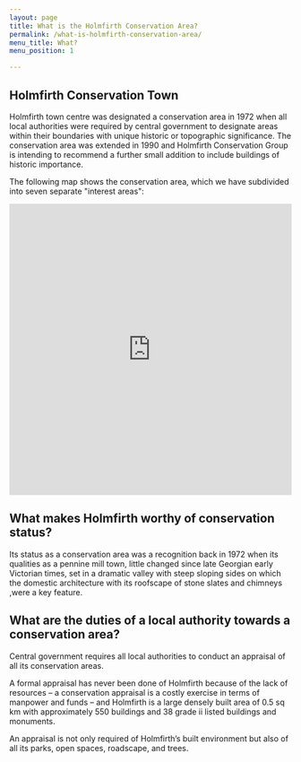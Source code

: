 ```yaml
---
layout: page
title: What is the Holmfirth Conservation Area?
permalink: /what-is-holmfirth-conservation-area/
menu_title: What?
menu_position: 1

---
```



## Holmfirth Conservation Town

Holmfirth town centre was designated a conservation area in 1972 when all local authorities were required by central government to designate areas within their boundaries with unique historic or topographic significance. The conservation area was extended in 1990 and Holmfirth Conservation Group is intending to recommend a further small addition to include buildings of historic importance.

The following map shows the conservation area, which we have subdivided into seven separate "interest areas":

<iframe width="100%" height="520" frameborder="0" src="https://sebbacon.cartodb.com/viz/8392034e-ff43-11e5-9ddd-0e3a376473ab/embed_map" allowfullscreen webkitallowfullscreen mozallowfullscreen oallowfullscreen msallowfullscreen></iframe>

## What makes Holmfirth worthy of conservation status?

Its status as a conservation area was a recognition back in 1972 when its qualities as a pennine mill town, little changed since late Georgian early Victorian times, set in a dramatic valley with steep sloping sides on which the domestic architecture with its roofscape of stone slates and chimneys ,were a key feature.

## What are the duties of a local authority towards a conservation area?

Central government requires all local authorities to conduct an appraisal of all its conservation areas.

A formal appraisal has never been done of Holmfirth because of the lack of resources – a conservation appraisal is a costly exercise in terms of manpower and funds – and Holmfirth is a large densely built area of 0.5 sq km with approximately 550 buildings and 38 grade ii listed buildings and monuments.

An appraisal is not only required of Holmfirth’s built environment but also of all its parks, open spaces, roadscape, and trees.
